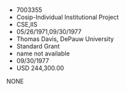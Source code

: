 * 7003355
* Cosip-Individual Institutional Project
* CSE,IIS
* 05/26/1971,09/30/1977
* Thomas Davis, DePauw University
* Standard Grant
*   name not available
* 09/30/1977
* USD 244,300.00

NONE